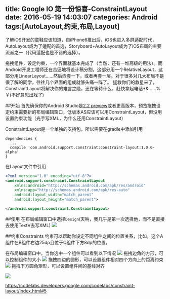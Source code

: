 title: Google IO 第一份惊喜-ConstraintLayout
date: 2016-05-19 14:03:07
categories: Android
tags:[AutoLayout,约束,布局,Layout]
---
了解iOS开发的童鞋应该知道，自iPhone6推出后，iOS也进入多屏适配时代，AutoLayout成为了适配的首选，Storyboard+AutoLayout成为了iOS布局的主要流派之一（代码适配也是不错的选择）。
<!--more-->
拖拽组件，设定约束，一个界面就基本完成了（当然，还有一堆高级的用法）。而Android开发工程师还在苦逼地将设计稿分割，这部分用一个RelativeLayout，这部分用LinearLayout……然后嵌套一下，或者再套一层。对于很多对几大布局不是很了解的同学，往往几个界面的组成就够头痛一阵了。
拯救你们的救星来了，ConstraintLayout将解决你的难言之隐，还在等待什么，赶快拿起电话*&……%￥(不好意思出戏了)

##开始
首先确保你的Android Studio是[2.2 preview](http://tools.android.com/download/studio/canary)或者更高版本，预览拖拽设定约束需要新的布局编辑窗口，低版本AS应该可以用ConstraintLayout，但没用设置约束功能（光手写XML，为什么还用ConstraintLayout）

ConstraintLayout是一个单独的支持包，所以需要在gradle中添加引用
```
dependencies {
  ...
  compile 'com.android.support.constraint:constraint-layout:1.0.0-alpha'
}
```
在Layout文件中引用
```xml
<?xml version="1.0" encoding="utf-8"?>
<android.support.constraint.ConstraintLayout
    xmlns:android="http://schemas.android.com/apk/res/android"
    xmlns:app="http://schemas.android.com/apk/res-auto"
    android:layout_width="match_parent"
    android:layout_height="match_parent">

</android.support.constraint.ConstraintLayout>
```

##使用
在布局编辑窗口中选择`Design`(天呐，我几乎是第一次选择他，而不是直接去使用TextV去写XML)
![](16051904.png)

##约束Constraints
约束可以帮助你设定不同组件之间的位置关系，比如，这个A组件在B组件右边25dp且位于C组件下方8dp的位置。

在布局编辑窗口中，当你选中一个组件可以看到以下情况
![](./img/16051901.png)
拖拽边角的方形，可以控制组件的大小
![](./img/16051902.png)
拖拽四边的圆形，可以设置组件相对四个方向上的距离约束
![](./img/16051903.png)
拖拽下方圆角矩形，可以设置组件间的基线对齐

![](./img/16051905.gif)

https://codelabs.developers.google.com/codelabs/constraint-layout/index.html#5
